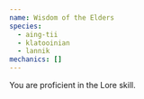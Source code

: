 ```yaml
---
name: Wisdom of the Elders
species:
  - aing-tii
  - klatooinian
  - lannik
mechanics: []
---
```

You are proficient in the Lore skill.
